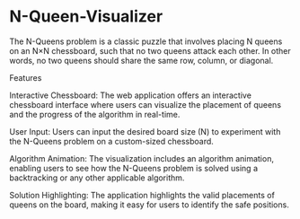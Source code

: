 # N-Queen-Visualizer

The N-Queens problem is a classic puzzle that involves placing N queens on an N×N chessboard, such that no two queens attack each other. 
In other words, no two queens should share the same row, column, or diagonal.

Features

Interactive Chessboard: The web application offers an interactive chessboard interface where users can visualize the placement of queens and the progress of the algorithm in real-time.

User Input: Users can input the desired board size (N) to experiment with the N-Queens problem on a custom-sized chessboard.

Algorithm Animation: The visualization includes an algorithm animation, enabling users to see how the N-Queens problem is solved using a backtracking or any other applicable algorithm.

Solution Highlighting: The application highlights the valid placements of queens on the board, making it easy for users to identify the safe positions.
